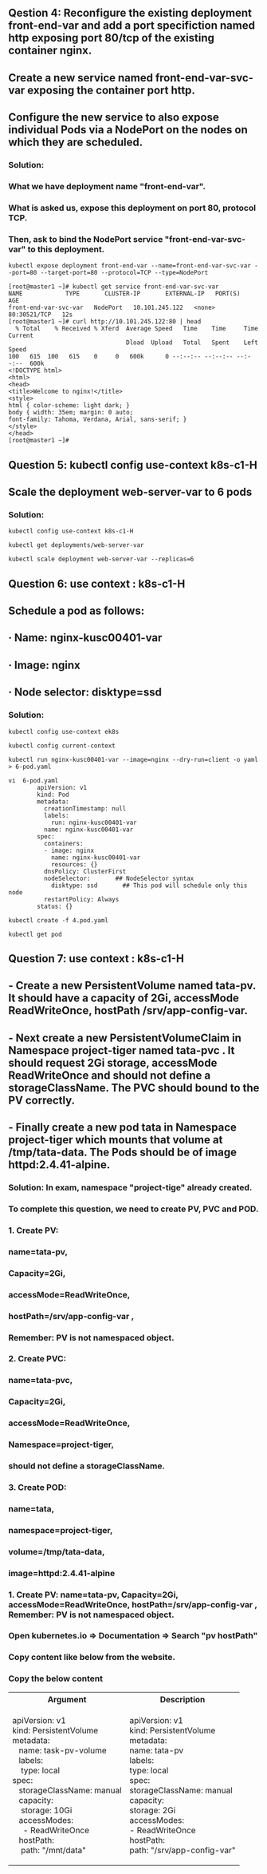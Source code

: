 ## Qestion 4: Reconfigure the existing deployment front-end-var and add a port specifiction named http exposing port 80/tcp of the existing container nginx. 
## Create a new service named front-end-var-svc-var exposing the container port http.
## Configure the new service to also expose individual Pods via a NodePort on the nodes on which they are scheduled.



### Solution: 
### What we have deployment name "front-end-var".
### What is asked us, expose this deployment on port 80, protocol TCP. 
### Then, ask to bind the NodePort service "front-end-var-svc-var" to this deployment. 

```
kubectl expose deployment front-end-var --name=front-end-var-svc-var --port=80 --target-port=80 --protocol=TCP --type=NodePort
```
```
[root@master1 ~]# kubectl get service front-end-var-svc-var 
NAME            TYPE       CLUSTER-IP       EXTERNAL-IP   PORT(S)        AGE
front-end-var-svc-var   NodePort   10.101.245.122   <none>        80:30521/TCP   12s
[root@master1 ~]# curl http://10.101.245.122:80 | head
  % Total    % Received % Xferd  Average Speed   Time    Time     Time  Current
                                 Dload  Upload   Total   Spent    Left  Speed
100   615  100   615    0     0   600k      0 --:--:-- --:--:-- --:--:--  600k
<!DOCTYPE html>
<html>
<head>
<title>Welcome to nginx!</title>
<style>
html { color-scheme: light dark; }
body { width: 35em; margin: 0 auto;
font-family: Tahoma, Verdana, Arial, sans-serif; }
</style>
</head>
[root@master1 ~]#
```


## Question 5: kubectl config use-context k8s-c1-H
## Scale the deployment web-server-var to 6 pods
### Solution: 
```
kubectl config use-context k8s-c1-H
```
```
kubectl get deployments/web-server-var
```
```
kubectl scale deployment web-server-var --replicas=6
```



## Question 6: use context : k8s-c1-H 

##   Schedule a pod as follows:

## · Name: nginx-kusc00401-var
## · Image: nginx
## · Node selector: disktype=ssd

### Solution: 
```
kubectl config use-context ek8s
```
```
kubectl config current-context
```
```
kubectl run nginx-kusc00401-var --image=nginx --dry-run=client -o yaml > 6-pod.yaml
```
```
vi  6-pod.yaml 
		apiVersion: v1
		kind: Pod
		metadata:
		  creationTimestamp: null
		  labels:
			run: nginx-kusc00401-var
		  name: nginx-kusc00401-var
		spec:
		  containers:
		  - image: nginx
			name: nginx-kusc00401-var
			resources: {}
		  dnsPolicy: ClusterFirst
		  nodeSelector:       ## NodeSelector syntax
			disktype: ssd       ## This pod will schedule only this node
		  restartPolicy: Always
		status: {}
```
```
kubectl create -f 4.pod.yaml
```
```
kubectl get pod
```


## Question 7: use context : k8s-c1-H 

##  - Create a new PersistentVolume named tata-pv. It should have a capacity of 2Gi, accessMode ReadWriteOnce, hostPath /srv/app-config-var.
##  - Next create a new PersistentVolumeClaim in Namespace project-tiger named tata-pvc . It should request 2Gi storage, accessMode ReadWriteOnce and should not define a storageClassName. The PVC should bound to the PV correctly.
##  - Finally create a new pod tata in Namespace project-tiger which mounts that volume at /tmp/tata-data. The Pods should be of image httpd:2.4.41-alpine.

### Solution: In exam, namespace "project-tige" already created. 
### To complete this question, we need to create PV, PVC and POD.
### 1. Create PV:  
### name=tata-pv,  
### Capacity=2Gi, 
### accessMode=ReadWriteOnce, 
### hostPath=/srv/app-config-var , 
### Remember: PV is not namespaced object.
 
### 2. Create PVC: 
### name=tata-pvc, 
### Capacity=2Gi,
### accessMode=ReadWriteOnce, 
### Namespace=project-tiger, 
### should not define a storageClassName.
 
### 3. Create POD: 
### name=tata, 
### namespace=project-tiger, 
### volume=/tmp/tata-data, 
### image=httpd:2.4.41-alpine


### 1. Create PV:  name=tata-pv,  Capacity=2Gi, accessMode=ReadWriteOnce, hostPath=/srv/app-config-var , Remember: PV is not namespaced object.
 
### Open kubernetes.io => Documentation => Search "pv hostPath"

### Copy content like below from the website.

### Copy the below content

<table>
<tr>
<th>Argument</th>
<th>Description</th>
</tr>
<tr>
<td>
<p>apiVersion: v1  <br>       
kind: PersistentVolume   <br>
metadata:                 <br>
&nbsp;&nbsp;  name: task-pv-volume    <br>
&nbsp;&nbsp;  labels:                <br> 
&nbsp;&nbsp;&nbsp;    type: local           <br>
spec:                     <br>
&nbsp;&nbsp;  storageClassName: manual<br>
&nbsp;&nbsp;  capacity:              <br> 
&nbsp;&nbsp;&nbsp;    storage: 10Gi        <br> 
&nbsp;&nbsp;  accessModes:            <br>
&nbsp; &nbsp;&nbsp;   - ReadWriteOnce       <br>
&nbsp;&nbsp;  hostPath:               <br>
&nbsp;&nbsp;&nbsp;    path: "/mnt/data"     </p></td>
<td>
<p>apiVersion: v1           <br>     
kind: PersistentVolume     <br>   
metadata:                   <br>  
  name: tata-pv              <br> 
  labels:                  <br>   
    type: local            <br>   
spec:                      <br>   
  storageClassName: manual <br>   
  capacity:               <br>    
    storage: 2Gi           <br>   
  accessModes:             <br>   
   - ReadWriteOnce         <br>   
  hostPath:                 <br>  
   path: "/srv/app-config-var"</p></td>
</tr>
</table>	

